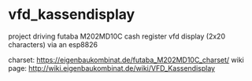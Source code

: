 # vfd_kassendisplay
project driving futaba M202MD10C cash register vfd display (2x20 characters) via an esp8826

charset: https://eigenbaukombinat.de/futaba_M202MD10C_charset/
wiki page: http://wiki.eigenbaukombinat.de/wiki/VFD_Kassendisplay
